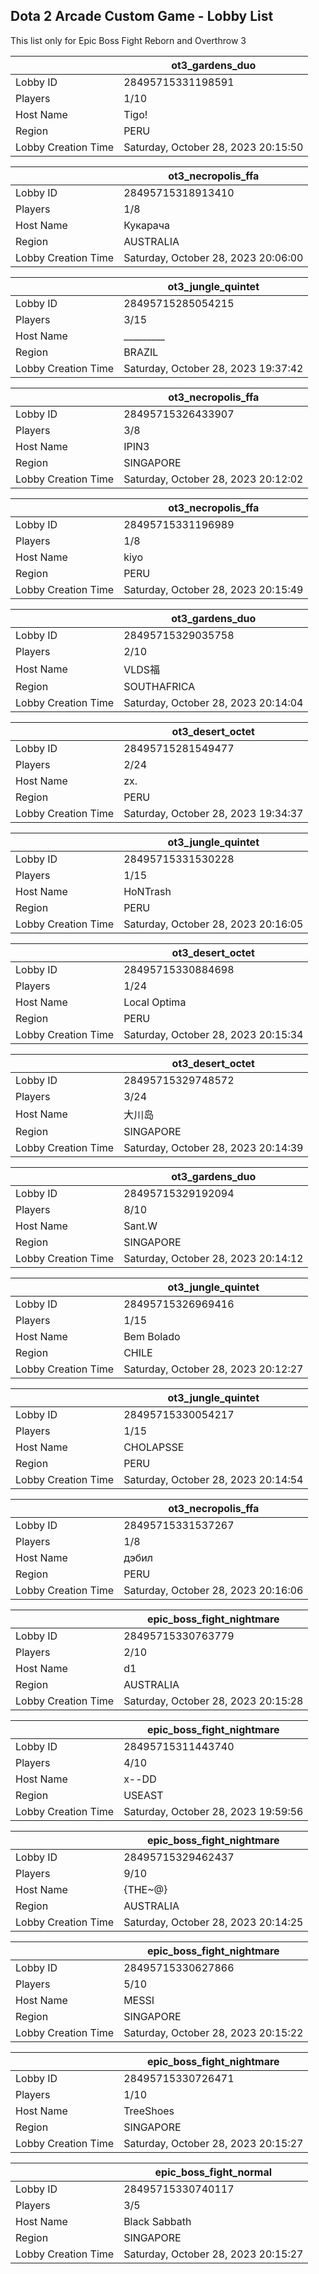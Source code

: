 ## Dota 2 Arcade Custom Game - Lobby List

This list only for Epic Boss Fight Reborn and Overthrow 3

|  | ot3_gardens_duo |
| ------ | ------ |
| Lobby ID | 28495715331198591 |
| Players | 1/10 |
| Host Name | Tigo! |
| Region | PERU |
| Lobby Creation Time | Saturday, October 28, 2023 20:15:50 |


|  | ot3_necropolis_ffa |
| ------ | ------ |
| Lobby ID | 28495715318913410 |
| Players | 1/8 |
| Host Name | Кукарача |
| Region | AUSTRALIA |
| Lobby Creation Time | Saturday, October 28, 2023 20:06:00 |


|  | ot3_jungle_quintet |
| ------ | ------ |
| Lobby ID | 28495715285054215 |
| Players | 3/15 |
| Host Name | _________ |
| Region | BRAZIL |
| Lobby Creation Time | Saturday, October 28, 2023 19:37:42 |


|  | ot3_necropolis_ffa |
| ------ | ------ |
| Lobby ID | 28495715326433907 |
| Players | 3/8 |
| Host Name | IPIN3 |
| Region | SINGAPORE |
| Lobby Creation Time | Saturday, October 28, 2023 20:12:02 |


|  | ot3_necropolis_ffa |
| ------ | ------ |
| Lobby ID | 28495715331196989 |
| Players | 1/8 |
| Host Name | kiyo |
| Region | PERU |
| Lobby Creation Time | Saturday, October 28, 2023 20:15:49 |


|  | ot3_gardens_duo |
| ------ | ------ |
| Lobby ID | 28495715329035758 |
| Players | 2/10 |
| Host Name | VLDS福 |
| Region | SOUTHAFRICA |
| Lobby Creation Time | Saturday, October 28, 2023 20:14:04 |


|  | ot3_desert_octet |
| ------ | ------ |
| Lobby ID | 28495715281549477 |
| Players | 2/24 |
| Host Name | zx. |
| Region | PERU |
| Lobby Creation Time | Saturday, October 28, 2023 19:34:37 |


|  | ot3_jungle_quintet |
| ------ | ------ |
| Lobby ID | 28495715331530228 |
| Players | 1/15 |
| Host Name | HoNTrash |
| Region | PERU |
| Lobby Creation Time | Saturday, October 28, 2023 20:16:05 |


|  | ot3_desert_octet |
| ------ | ------ |
| Lobby ID | 28495715330884698 |
| Players | 1/24 |
| Host Name | Local Optima |
| Region | PERU |
| Lobby Creation Time | Saturday, October 28, 2023 20:15:34 |


|  | ot3_desert_octet |
| ------ | ------ |
| Lobby ID | 28495715329748572 |
| Players | 3/24 |
| Host Name | 大川岛 |
| Region | SINGAPORE |
| Lobby Creation Time | Saturday, October 28, 2023 20:14:39 |


|  | ot3_gardens_duo |
| ------ | ------ |
| Lobby ID | 28495715329192094 |
| Players | 8/10 |
| Host Name | Sant.W |
| Region | SINGAPORE |
| Lobby Creation Time | Saturday, October 28, 2023 20:14:12 |


|  | ot3_jungle_quintet |
| ------ | ------ |
| Lobby ID | 28495715326969416 |
| Players | 1/15 |
| Host Name | Bem Bolado |
| Region | CHILE |
| Lobby Creation Time | Saturday, October 28, 2023 20:12:27 |


|  | ot3_jungle_quintet |
| ------ | ------ |
| Lobby ID | 28495715330054217 |
| Players | 1/15 |
| Host Name | CHOLAPSSE |
| Region | PERU |
| Lobby Creation Time | Saturday, October 28, 2023 20:14:54 |


|  | ot3_necropolis_ffa |
| ------ | ------ |
| Lobby ID | 28495715331537267 |
| Players | 1/8 |
| Host Name | дэбил |
| Region | PERU |
| Lobby Creation Time | Saturday, October 28, 2023 20:16:06 |


|  | epic_boss_fight_nightmare |
| ------ | ------ |
| Lobby ID | 28495715330763779 |
| Players | 2/10 |
| Host Name | d1 |
| Region | AUSTRALIA |
| Lobby Creation Time | Saturday, October 28, 2023 20:15:28 |


|  | epic_boss_fight_nightmare |
| ------ | ------ |
| Lobby ID | 28495715311443740 |
| Players | 4/10 |
| Host Name | x--DD |
| Region | USEAST |
| Lobby Creation Time | Saturday, October 28, 2023 19:59:56 |


|  | epic_boss_fight_nightmare |
| ------ | ------ |
| Lobby ID | 28495715329462437 |
| Players | 9/10 |
| Host Name | {THE~@} |
| Region | AUSTRALIA |
| Lobby Creation Time | Saturday, October 28, 2023 20:14:25 |


|  | epic_boss_fight_nightmare |
| ------ | ------ |
| Lobby ID | 28495715330627866 |
| Players | 5/10 |
| Host Name | MESSI |
| Region | SINGAPORE |
| Lobby Creation Time | Saturday, October 28, 2023 20:15:22 |


|  | epic_boss_fight_nightmare |
| ------ | ------ |
| Lobby ID | 28495715330726471 |
| Players | 1/10 |
| Host Name | TreeShoes |
| Region | SINGAPORE |
| Lobby Creation Time | Saturday, October 28, 2023 20:15:27 |


|  | epic_boss_fight_normal |
| ------ | ------ |
| Lobby ID | 28495715330740117 |
| Players | 3/5 |
| Host Name | Black Sabbath |
| Region | SINGAPORE |
| Lobby Creation Time | Saturday, October 28, 2023 20:15:27 |


